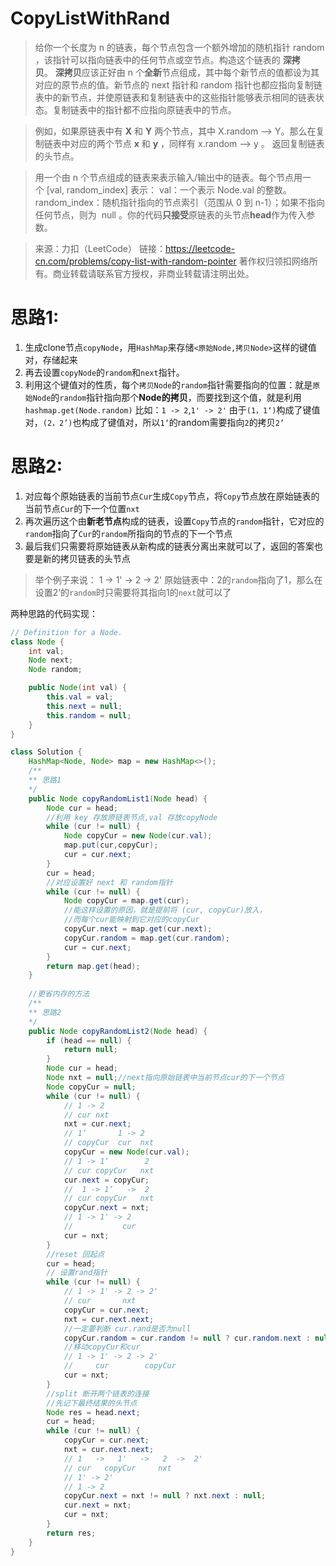 # CopyListWithRand

>给你一个长度为 n 的链表，每个节点包含一个额外增加的随机指针 random ，该指针可以指向链表中的任何节点或空节点。构造这个链表的 **深拷贝**。 **深拷贝**应该正好由 n 个**全新**节点组成，其中每个新节点的值都设为其对应的原节点的值。新节点的 next 指针和 random 指针也都应指向复制链表中的新节点，并使原链表和复制链表中的这些指针能够表示相同的链表状态。复制链表中的指针都不应指向原链表中的节点。

>例如，如果原链表中有 **X** 和 **Y** 两个节点，其中 X.random --> Y。那么在复制链表中对应的两个节点 **x** 和 **y** ，同样有 x.random --> y 。
>返回复制链表的头节点。

>用一个由 n 个节点组成的链表来表示输入/输出中的链表。每个节点用一个 [val, random_index] 表示：
val：一个表示 Node.val 的整数。
random_index：随机指针指向的节点索引（范围从 0 到 n-1）；如果不指向任何节点，则为  null 。你的代码**只接受**原链表的头节点**head**作为传入参数。

>来源：力扣（LeetCode）
链接：https://leetcode-cn.com/problems/copy-list-with-random-pointer
著作权归领扣网络所有。商业转载请联系官方授权，非商业转载请注明出处。

# 思路1:
 1. 生成clone节点`copyNode`，用`HashMap`来存储`<原始Node,拷贝Node>`这样的键值对，存储起来
 2. 再去设置`copyNode`的`random`和`next`指针。
 3. 利用这个键值对的性质，每个`拷贝Node`的`random`指针需要指向的位置：就是`原始Node`的`random`指针指向那个**Node的拷贝**，而要找到这个值，就是利用`hashmap.get(Node.random)`
   比如：`1 -> 2`,`1' -> 2'` 由于`(1，1‘)`构成了键值对，`(2，2’)`也构成了键值对，所以`1‘`的random需要指向`2`的拷贝`2’`
# 思路2:
 1. 对应每个原始链表的当前节点`Cur`生成`Copy`节点，将`Copy`节点放在原始链表的当前节点`Cur`的下一个位置`nxt`
 2. 再次遍历这个由**新老节点**构成的链表，设置`Copy`节点的`random`指针，它对应的`random`指向了`Cur`的`random`所指向的节点的下一个节点
 3. 最后我们只需要将原始链表从新构成的链表分离出来就可以了，返回的答案也要是新的拷贝链表的头节点
 >举个例子来说：
>1 -> 1' -> 2 -> 2'
>原始链表中：2的`random`指向了1，那么在设置2‘的`random`时只需要将其指向1的`next`就可以了

两种思路的代码实现：
```java
// Definition for a Node.
class Node {
    int val;
    Node next;
    Node random;

    public Node(int val) {
        this.val = val;
        this.next = null;
        this.random = null;
    }
}

class Solution {
    HashMap<Node, Node> map = new HashMap<>();
    /**
    ** 思路1
    */
    public Node copyRandomList1(Node head) {
        Node cur = head;
        //利用 key 存放原链表节点,val 存放copyNode
        while (cur != null) {
            Node copyCur = new Node(cur.val);
            map.put(cur,copyCur);
            cur = cur.next;
        }
        cur = head;
        //对应设置好 next 和 random指针
        while (cur != null) {
            Node copyCur = map.get(cur);
            //能这样设置的原因，就是提前将 (cur, copyCur)放入，
            //而每个cur能映射到它对应的copyCur
            copyCur.next = map.get(cur.next);
            copyCur.random = map.get(cur.random);
            cur = cur.next;
        }
        return map.get(head);
    }
    
    //更省内存的方法
    /**
    ** 思路2
    */
    public Node copyRandomList2(Node head) {
        if (head == null) {
            return null;
        }
        Node cur = head;
        Node nxt = null;//next指向原始链表中当前节点cur的下一个节点
        Node copyCur = null;
        while (cur != null) {
            // 1 -> 2
            // cur nxt
            nxt = cur.next;
            // 1‘       1 -> 2
            // copyCur  cur  nxt
            copyCur = new Node(cur.val);
            // 1 -> 1‘        2
            // cur copyCur   nxt
            cur.next = copyCur;
            //  1 -> 1‘   ->  2
            // cur copyCur   nxt
            copyCur.next = nxt;
            // 1 -> 1' -> 2
            //           cur
            cur = nxt;
        }
        //reset 回起点
        cur = head;
        // 设置rand指针
        while (cur != null) {
            // 1 -> 1' -> 2 -> 2'
            // cur       nxt
            copyCur = cur.next;
            nxt = cur.next.next;
            //一定要判断 cur.rand是否为null
            copyCur.random = cur.random != null ? cur.random.next : null;
            //移动copyCur和cur
            // 1 -> 1' -> 2 -> 2'
            //     cur        copyCur
            cur = nxt;
        }
        //split 断开两个链表的连接
        //先记下最终结果的头节点
        Node res = head.next;
        cur = head;
        while (cur != null) {
            copyCur = cur.next;
            nxt = cur.next.next;
            // 1   ->   1'   ->   2  ->  2'
            // cur   copyCur     nxt
            // 1' -> 2'
            // 1 -> 2
            copyCur.next = nxt != null ? nxt.next : null;
            cur.next = nxt;
            cur = nxt;
        }
        return res;
    }
}
```
